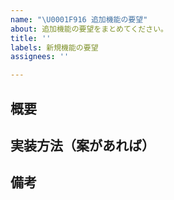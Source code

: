 ```yaml
---
name: "\U0001F916 追加機能の要望"
about: 追加機能の要望をまとめてください。
title: ''
labels: 新規機能の要望
assignees: ''

---
```


## 概要

## 実装方法（案があれば）

## 備考
